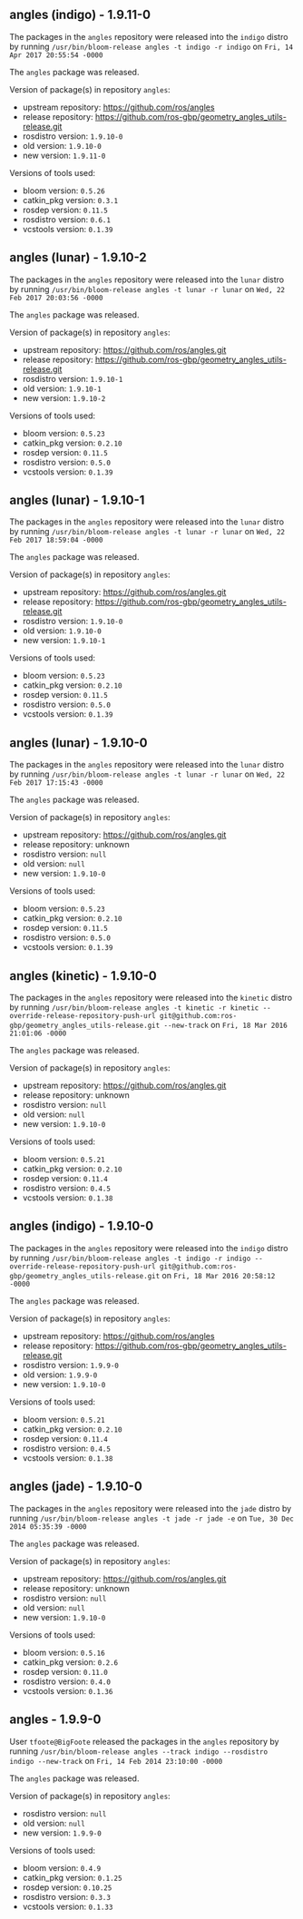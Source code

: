 ## angles (indigo) - 1.9.11-0

The packages in the `angles` repository were released into the `indigo` distro by running `/usr/bin/bloom-release angles -t indigo -r indigo` on `Fri, 14 Apr 2017 20:55:54 -0000`

The `angles` package was released.

Version of package(s) in repository `angles`:

- upstream repository: https://github.com/ros/angles
- release repository: https://github.com/ros-gbp/geometry_angles_utils-release.git
- rosdistro version: `1.9.10-0`
- old version: `1.9.10-0`
- new version: `1.9.11-0`

Versions of tools used:

- bloom version: `0.5.26`
- catkin_pkg version: `0.3.1`
- rosdep version: `0.11.5`
- rosdistro version: `0.6.1`
- vcstools version: `0.1.39`


## angles (lunar) - 1.9.10-2

The packages in the `angles` repository were released into the `lunar` distro by running `/usr/bin/bloom-release angles -t lunar -r lunar` on `Wed, 22 Feb 2017 20:03:56 -0000`

The `angles` package was released.

Version of package(s) in repository `angles`:

- upstream repository: https://github.com/ros/angles.git
- release repository: https://github.com/ros-gbp/geometry_angles_utils-release.git
- rosdistro version: `1.9.10-1`
- old version: `1.9.10-1`
- new version: `1.9.10-2`

Versions of tools used:

- bloom version: `0.5.23`
- catkin_pkg version: `0.2.10`
- rosdep version: `0.11.5`
- rosdistro version: `0.5.0`
- vcstools version: `0.1.39`


## angles (lunar) - 1.9.10-1

The packages in the `angles` repository were released into the `lunar` distro by running `/usr/bin/bloom-release angles -t lunar -r lunar` on `Wed, 22 Feb 2017 18:59:04 -0000`

The `angles` package was released.

Version of package(s) in repository `angles`:

- upstream repository: https://github.com/ros/angles.git
- release repository: https://github.com/ros-gbp/geometry_angles_utils-release.git
- rosdistro version: `1.9.10-0`
- old version: `1.9.10-0`
- new version: `1.9.10-1`

Versions of tools used:

- bloom version: `0.5.23`
- catkin_pkg version: `0.2.10`
- rosdep version: `0.11.5`
- rosdistro version: `0.5.0`
- vcstools version: `0.1.39`


## angles (lunar) - 1.9.10-0

The packages in the `angles` repository were released into the `lunar` distro by running `/usr/bin/bloom-release angles -t lunar -r lunar` on `Wed, 22 Feb 2017 17:15:43 -0000`

The `angles` package was released.

Version of package(s) in repository `angles`:

- upstream repository: https://github.com/ros/angles.git
- release repository: unknown
- rosdistro version: `null`
- old version: `null`
- new version: `1.9.10-0`

Versions of tools used:

- bloom version: `0.5.23`
- catkin_pkg version: `0.2.10`
- rosdep version: `0.11.5`
- rosdistro version: `0.5.0`
- vcstools version: `0.1.39`


## angles (kinetic) - 1.9.10-0

The packages in the `angles` repository were released into the `kinetic` distro by running `/usr/bin/bloom-release angles -t kinetic -r kinetic --override-release-repository-push-url git@github.com:ros-gbp/geometry_angles_utils-release.git --new-track` on `Fri, 18 Mar 2016 21:01:06 -0000`

The `angles` package was released.

Version of package(s) in repository `angles`:

- upstream repository: https://github.com/ros/angles.git
- release repository: unknown
- rosdistro version: `null`
- old version: `null`
- new version: `1.9.10-0`

Versions of tools used:

- bloom version: `0.5.21`
- catkin_pkg version: `0.2.10`
- rosdep version: `0.11.4`
- rosdistro version: `0.4.5`
- vcstools version: `0.1.38`


## angles (indigo) - 1.9.10-0

The packages in the `angles` repository were released into the `indigo` distro by running `/usr/bin/bloom-release angles -t indigo -r indigo --override-release-repository-push-url git@github.com:ros-gbp/geometry_angles_utils-release.git` on `Fri, 18 Mar 2016 20:58:12 -0000`

The `angles` package was released.

Version of package(s) in repository `angles`:

- upstream repository: https://github.com/ros/angles
- release repository: https://github.com/ros-gbp/geometry_angles_utils-release.git
- rosdistro version: `1.9.9-0`
- old version: `1.9.9-0`
- new version: `1.9.10-0`

Versions of tools used:

- bloom version: `0.5.21`
- catkin_pkg version: `0.2.10`
- rosdep version: `0.11.4`
- rosdistro version: `0.4.5`
- vcstools version: `0.1.38`


## angles (jade) - 1.9.10-0

The packages in the `angles` repository were released into the `jade` distro by running `/usr/bin/bloom-release angles -t jade -r jade -e` on `Tue, 30 Dec 2014 05:35:39 -0000`

The `angles` package was released.

Version of package(s) in repository `angles`:
- upstream repository: https://github.com/ros/angles.git
- release repository: unknown
- rosdistro version: `null`
- old version: `null`
- new version: `1.9.10-0`

Versions of tools used:
- bloom version: `0.5.16`
- catkin_pkg version: `0.2.6`
- rosdep version: `0.11.0`
- rosdistro version: `0.4.0`
- vcstools version: `0.1.36`


## angles - 1.9.9-0

User `tfoote@BigFoote` released the packages in the `angles` repository by running `/usr/bin/bloom-release angles --track indigo --rosdistro indigo --new-track` on `Fri, 14 Feb 2014 23:10:00 -0000`

The `angles` package was released.

Version of package(s) in repository `angles`:
- rosdistro version: `null`
- old version: `null`
- new version: `1.9.9-0`

Versions of tools used:
- bloom version: `0.4.9`
- catkin_pkg version: `0.1.25`
- rosdep version: `0.10.25`
- rosdistro version: `0.3.3`
- vcstools version: `0.1.33`


